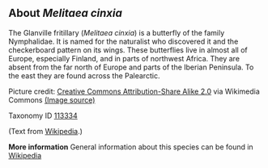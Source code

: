 **About *Melitaea cinxia***
-------------------------
The Glanville fritillary (*Melitaea cinxia*) is a butterfly of the 
family Nymphalidae. It is named for the naturalist who discovered it 
and the checkerboard pattern on its wings. These butterflies live in 
almost all of Europe, especially Finland, and in parts of northwest 
Africa. They are absent from the far north of Europe and parts of the 
Iberian Peninsula. To the east they are found across the Palearctic.

Picture credit: [Creative Commons Attribution-Share Alike 2.0](https://creativecommons.org/licenses/by-sa/2.0) via Wikimedia Commons [(Image source)](https://en.wikipedia.org/wiki/File:Melitaea_cinxia_(3722394380).jpg)

Taxonomy ID [113334](https://www.uniprot.org/taxonomy/113334)

(Text from [Wikipedia](https://en.wikipedia.org/).)

**More information**
General information about this species can be found in [Wikipedia](https://en.wikipedia.org/wiki/Glanville_fritillary)
